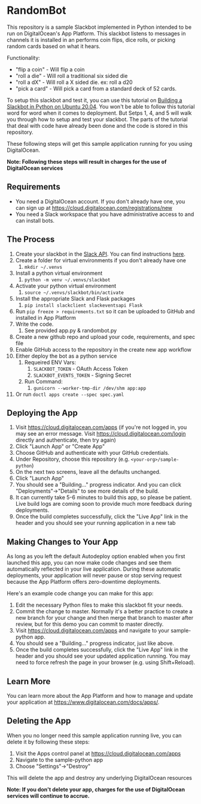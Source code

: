 # RandomBot

This repository is a sample Slackbot implemented in Python intended to be run
on DigitalOcean's App Platform. This slackbot listens to messages in channels
it is installed in an performs coin flips, dice rolls, or picking random cards
based on what it hears.

Functionality: 
* "flip a coin" - Will flip a coin
* "roll a die" - Will roll a traditional six sided die
* "roll a dX" - Will roll a X sided die. ex: roll a d20
* "pick a card" - Will pick a card from a standard deck of 52 cards.

To setup this slackbot and test it, you can use this tutorial on 
[Building a Slackbot in Python on Ubuntu 20.04](https://www.digitalocean.com/community/tutorials/how-to-build-a-slackbot-in-python-on-ubuntu-20-04). You won't be able to follow 
this tutorial word for word when it comes to deployment. But Setps 1, 4, and 5 
will walk you through how to setup and test your slackbot. The parts of the 
tutorial that deal with code have already been done and the code is stored
in this repository.


These following steps will get this sample application running for you using
DigitalOcean.

**Note: Following these steps will result in charges for the use of DigitalOcean services**

## Requirements

* You need a DigitalOcean account. If you don't already have one, you can sign up at https://cloud.digitalocean.com/registrations/new
* You need a Slack workspace that you have administrative access to and can install bots.

## The Process

1. Create your slackbot in the [Slack API](https://api.slack.com/apps). You can find instructions [here](https://www.digitalocean.com/community/tutorials/how-to-build-a-slackbot-in-python-on-ubuntu-20-04).
1. Create a folder for virtual environments if you don't already have one 
    1. `mkdir ~/.venvs`
1. Install a python virtual environment 
    1. `python -m venv ~/.venvs/slackbot`
1. Activate your python virtual environment
    1. `source ~/.venvs/slackbot/bin/activate`
1. Install the appropriate Slack and Flask packages
    1. `pip install slackclient slackeventsapi Flask`
1. Run `pip freeze > requirements.txt` so it can be uploaded to GitHub and installed
in App Platform
1. Write the code.
    1. See provided app.py & randombot.py
1. Create a new github repo and upload your code, requirements, and spec file
1. Enable GitHub access to the repository in the create new app workflow
1. Either deploy the bot as a python service
    1. Requeired ENV Vars:
        1. `SLACKBOT_TOKEN` - OAuth Access Token
        1. `SLACKBOT_EVENTS_TOKEN` - Signing Secret
    1. Run Command:
        1. `gunicorn --worker-tmp-dir /dev/shm app:app`
1. Or run `doctl apps create --spec spec.yaml`

## Deploying the App ##

1. Visit https://cloud.digitalocean.com/apps (if you're not logged in, you may see an error message. Visit https://cloud.digitalocean.com/login directly and authenticate, then try again)
1. Click "Launch App" or "Create App"
1. Choose GitHub and authenticate with your GitHub credentials.
1. Under Repository, choose this repository (e.g. `<your-org>/sample-python`)
1. On the next two screens, leave all the defaults unchanged.
1. Click "Launch App"
1. You should see a "Building..." progress indicator. And you can click "Deployments"→"Details" to see more details of the build.
1. It can currently take 5-6 minutes to build this app, so please be patient. Live build logs are coming soon to provide much more feedback during deployments.
1. Once the build completes successfully, click the "Live App" link in the header and you should see your running application in a new tab

## Making Changes to Your App ##

As long as you left the default Autodeploy option enabled when you first launched this app, you can now make code changes and see them automatically reflected in your live application. During these automatic deployments, your application will never pause or stop serving request because the App Platform offers zero-downtime deployments.

Here's an example code change you can make for this app:
1. Edit the necessary Python files to make this slackbot fit your needs.
1. Commit the change to master. Normally it's a better practice to create a new branch for your change and then merge that branch to master after review, but for this demo you can commit to master directly.
1. Visit https://cloud.digitalocean.com/apps and navigate to your sample-python app.
1. You should see a "Building..." progress indicator, just like above.
1. Once the build completes successfully, click the "Live App" link in the header and you should see your updated application running. You may need to force refresh the page in your browser (e.g. using Shift+Reload).

## Learn More ##

You can learn more about the App Platform and how to manage and update your application at https://www.digitalocean.com/docs/apps/.


## Deleting the App #

When you no longer need this sample application running live, you can delete it by following these steps:
1. Visit the Apps control panel at https://cloud.digitalocean.com/apps
1. Navigate to the sample-python app
1. Choose "Settings"->"Destroy"

This will delete the app and destroy any underlying DigitalOcean resources

**Note: If you don't delete your app, charges for the use of DigitalOcean services will continue to accrue.**
